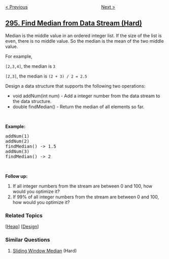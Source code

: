 <!--|This file generated by command(leetcode description); DO NOT EDIT.    |-->
<!--+----------------------------------------------------------------------+-->
<!--|@author    openset <openset.wang@gmail.com>                           |-->
<!--|@link      https://github.com/openset                                 |-->
<!--|@home      https://github.com/tonymontaro/leetcode-hints                        |-->
<!--+----------------------------------------------------------------------+-->

[< Previous](https://github.com/tonymontaro/leetcode-hints/tree/master/problems/flip-game-ii "Flip Game II")
　　　　　　　　　　　　　　　　
[Next >](https://github.com/tonymontaro/leetcode-hints/tree/master/problems/best-meeting-point "Best Meeting Point")

## [295. Find Median from Data Stream (Hard)](https://leetcode.com/problems/find-median-from-data-stream "数据流的中位数")

<p>Median is the middle value in an ordered integer list. If the size of the list is even, there is no middle value. So the median is the mean of the two middle value.</p>
For example,

<p><code>[2,3,4]</code>, the median is <code>3</code></p>

<p><code>[2,3]</code>, the median is <code>(2 + 3) / 2 = 2.5</code></p>

<p>Design a data structure that supports the following two operations:</p>

<ul>
	<li>void addNum(int num) - Add a integer number from the data stream to the data structure.</li>
	<li>double findMedian() - Return the median of all elements so far.</li>
</ul>

<p>&nbsp;</p>

<p><strong>Example:</strong></p>

<pre>
addNum(1)
addNum(2)
findMedian() -&gt; 1.5
addNum(3) 
findMedian() -&gt; 2
</pre>

<p>&nbsp;</p>

<p><strong>Follow up:</strong></p>

<ol>
	<li>If all integer numbers from the stream are between 0&nbsp;and 100, how would you optimize it?</li>
	<li>If 99% of all integer numbers from the stream are between 0 and 100, how would you optimize it?</li>
</ol>

### Related Topics
  [[Heap](https://github.com/tonymontaro/leetcode-hints/tree/master/tag/heap/README.md)]
  [[Design](https://github.com/tonymontaro/leetcode-hints/tree/master/tag/design/README.md)]

### Similar Questions
  1. [Sliding Window Median](https://github.com/tonymontaro/leetcode-hints/tree/master/problems/sliding-window-median) (Hard)
